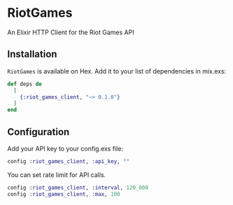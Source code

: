 # RiotGames

An Elixir HTTP Client for the Riot Games API

## Installation

`RiotGames` is available on Hex. Add it to your list of dependencies in mix.exs:

```elixir
def deps do
  [
    {:riot_games_client, "~> 0.1.0"}
  ]
end
```

## Configuration

Add your API key to your config.exs file:

```elixir
config :riot_games_client, :api_key, ""
```

You can set rate limit for API calls.

```elixir
config :riot_games_client, :interval, 120_000
config :riot_games_client, :max, 100
```
